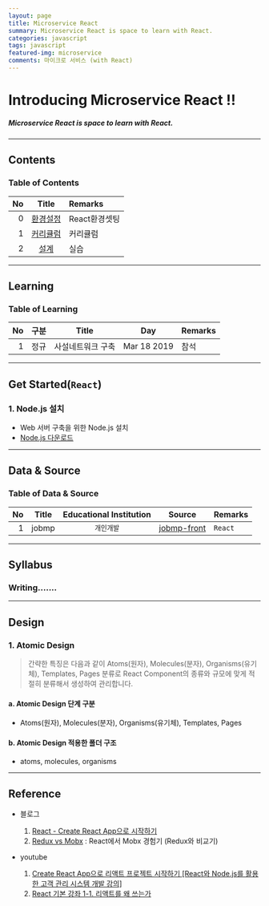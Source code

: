 ```yaml
---
layout: page
title: Microservice React
summary: Microservice React is space to learn with React.
categories: javascript
tags: javascript
featured-img: microservice
comments: 마이크로 서비스 (with React)
---
```


# Introducing Microservice React !!

#####  Microservice React is space to learn with React.

---

## Contents

### Table of Contents

|   No |         Title         | Remarks       |
| ---: | :-------------------: | :------------ |
|    0 | [환경설정](#install)  | React환경셋팅 |
|    1 | [커리큘럼](#syllabus) | 커리큘럼      |
|    2 |    [설계](#design)    | 실습          |

---

## Learning

### Table of Learning

|   No | 구분  |       Title       |     Day     | Remarks |
| ---: | :---: | :---------------: | :---------: | :------ |
|    1 | 정규  | 사설네트워크 구축 | Mar 18 2019 | 참석    |

---

<a name="install"/>

## Get Started(`React`)

### 1. Node.js 설치

* Web 서버 구축을 위한 Node.js 설치
* [Node.js 다운로드](https://nodejs.org/ko/download/)

---

## Data & Source

### Table of Data & Source

|   No | Title | Educational Institution |                        Source                         | Remarks |
| ---: | :---: | :---------------------: | :---------------------------------------------------: | :------ |
|    1 | jobmp | <small>개인개발</small> | [jobmp-front](https://github.com/shpimit/jobmp-front) | `React` |

---

## Syllabus

### Writing.......

---

## Design

### 1. Atomic Design

> 간략한 특징은 다음과 같이 Atoms(원자), Molecules(분자), Organisms(유기체), Templates, Pages 분류로 React Component의 종류와 규모에 맞게 적절히 분류해서 생성하여 관리합니다.

#### a. Atomic Design 단계 구분

* Atoms(원자), Molecules(분자), Organisms(유기체), Templates, Pages

#### b. Atomic Design 적용한 폴더 구조

* atoms, molecules, organisms

---

## Reference

* 블로그
  1. [React - Create React App으로 시작하기](https://ndb796.tistory.com/211?category=1030599)
  2. [Redux vs Mobx](https://woowabros.github.io/experience/2019/01/02/kimcj-react-mobx.html) : React에서 Mobx 경험기 (Redux와 비교기)

* youtube
  1. [Create React App으로 리액트 프로젝트 시작하기 [React와 Node.js를 활용한 고객 관리 시스템 개발 강의]](https://youtu.be/_yEH9mczm3g)
  2. [React 기본 강좌 1-1. 리액트를 왜 쓰는가](https://youtu.be/V3QsSrldHqI)